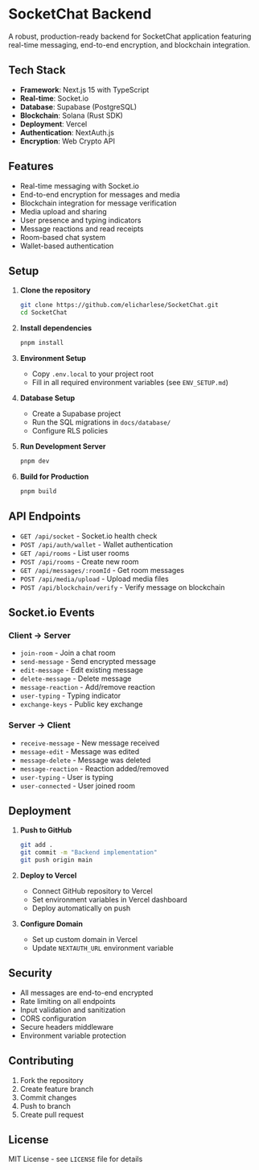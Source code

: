 # SocketChat Backend

A robust, production-ready backend for SocketChat application featuring real-time messaging, end-to-end encryption, and blockchain integration.

## Tech Stack

- **Framework**: Next.js 15 with TypeScript
- **Real-time**: Socket.io
- **Database**: Supabase (PostgreSQL)
- **Blockchain**: Solana (Rust SDK)
- **Deployment**: Vercel
- **Authentication**: NextAuth.js
- **Encryption**: Web Crypto API

## Features

- Real-time messaging with Socket.io
- End-to-end encryption for messages and media
- Blockchain integration for message verification
- Media upload and sharing
- User presence and typing indicators
- Message reactions and read receipts
- Room-based chat system
- Wallet-based authentication

## Setup

1. **Clone the repository**
   ```bash
   git clone https://github.com/elicharlese/SocketChat.git
   cd SocketChat
   ```

2. **Install dependencies**
   ```bash
   pnpm install
   ```

3. **Environment Setup**
   - Copy `.env.local` to your project root
   - Fill in all required environment variables (see `ENV_SETUP.md`)

4. **Database Setup**
   - Create a Supabase project
   - Run the SQL migrations in `docs/database/`
   - Configure RLS policies

5. **Run Development Server**
   ```bash
   pnpm dev
   ```

6. **Build for Production**
   ```bash
   pnpm build
   ```

## API Endpoints

- `GET /api/socket` - Socket.io health check
- `POST /api/auth/wallet` - Wallet authentication
- `GET /api/rooms` - List user rooms
- `POST /api/rooms` - Create new room
- `GET /api/messages/:roomId` - Get room messages
- `POST /api/media/upload` - Upload media files
- `POST /api/blockchain/verify` - Verify message on blockchain

## Socket.io Events

### Client → Server
- `join-room` - Join a chat room
- `send-message` - Send encrypted message
- `edit-message` - Edit existing message
- `delete-message` - Delete message
- `message-reaction` - Add/remove reaction
- `user-typing` - Typing indicator
- `exchange-keys` - Public key exchange

### Server → Client
- `receive-message` - New message received
- `message-edit` - Message was edited
- `message-delete` - Message was deleted
- `message-reaction` - Reaction added/removed
- `user-typing` - User is typing
- `user-connected` - User joined room

## Deployment

1. **Push to GitHub**
   ```bash
   git add .
   git commit -m "Backend implementation"
   git push origin main
   ```

2. **Deploy to Vercel**
   - Connect GitHub repository to Vercel
   - Set environment variables in Vercel dashboard
   - Deploy automatically on push

3. **Configure Domain**
   - Set up custom domain in Vercel
   - Update `NEXTAUTH_URL` environment variable

## Security

- All messages are end-to-end encrypted
- Rate limiting on all endpoints
- Input validation and sanitization
- CORS configuration
- Secure headers middleware
- Environment variable protection

## Contributing

1. Fork the repository
2. Create feature branch
3. Commit changes
4. Push to branch
5. Create pull request

## License

MIT License - see `LICENSE` file for details
